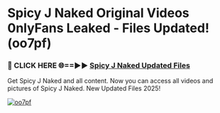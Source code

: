 # Spicy J Naked Original Videos 0nlyFans Leaked - Files Updated! (oo7pf)

<h3>🔴 CLICK HERE 🌐==►► <a href="https://tinyurl.com/up5wt9bj" rel="nofollow">Spicy J Naked Updated Files</a></h3>

Get Spicy J Naked and all content. Now you can access all videos and pictures of Spicy J Naked. New Updated Files 2025!

[![oo7pf](https://i.imgur.com/ABiUzMV.gif)](https://tinyurl.com/up5wt9bj)
